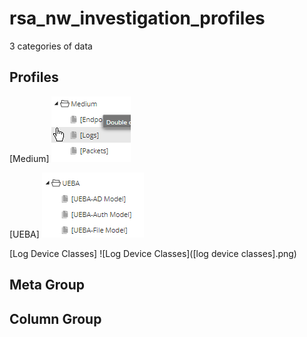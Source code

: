 # rsa_nw_investigation_profiles

3 categories of data
## Profiles
[Medium]
![Medium]([medium].png)

[UEBA]
![ueba]([ueba].png)

[Log Device Classes]
![Log Device Classes]([log device classes].png)

## Meta Group


## Column Group

